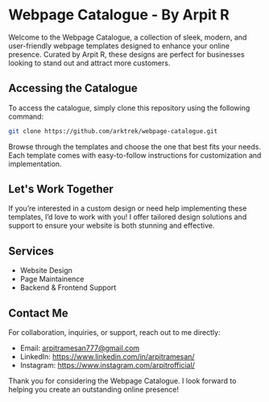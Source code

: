# Webpage Catalogue - By Arpit R

Welcome to the Webpage Catalogue, a collection of sleek, modern, and user-friendly webpage templates designed to enhance your online presence. 
Curated by Arpit R, these designs are perfect for businesses looking to stand out and attract more customers.

## Accessing the Catalogue

To access the catalogue, simply clone this repository using the following command:

```bash
git clone https://github.com/arktrek/webpage-catalogue.git
```
Browse through the templates and choose the one that best fits your needs. Each template comes with easy-to-follow instructions for customization and implementation.

## Let's Work Together
If you’re interested in a custom design or need help implementing these templates, I’d love to work with you! I offer tailored design solutions and support to ensure your website is both stunning and effective.

## Services
- Website Design
- Page Maintainence
- Backend & Frontend Support

## Contact Me
For collaboration, inquiries, or support, reach out to me directly:

- Email: arpitramesan777@gmail.com
- LinkedIn: https://www.linkedin.com/in/arpitramesan/
- Instagram: https://www.instagram.com/arpitrofficial/
  
Thank you for considering the Webpage Catalogue. I look forward to helping you create an outstanding online presence!
